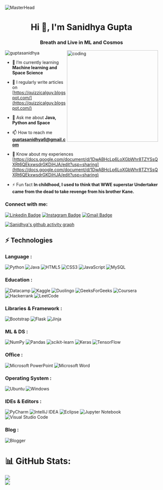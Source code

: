 ![MasterHead](https://techcrunch.com/wp-content/uploads/2017/04/neural_networks_fully_connected_layers_gumgum1.gif)
<h1 align="center">Hi 👋, I'm Sanidhya Gupta</h1>
<h3 align="center">Breath and Live in ML and Cosmos</h3>
<img align="right" alt="coding" height="300" width="300" src="https://img.freepik.com/premium-vector/tired-overworked-worker-business-character-lying-floor-near-office-desk-looking-movie-laptop-postpone-work-emotional-burnout-employee-laziness-working-place-cartoon-vector-illustration_1016-10670.jpg?w=740">

<p align="left"> <img src="https://komarev.com/ghpvc/?username=guptasanidhya&label=Profile%20views&color=0e75b6&style=flat" alt="guptasanidhya" /> </p>


- 🌱 I’m currently learning **Machine learning and Space Science**

- 📝 I regularly write articles on [https://quizzicalguy.blogspot.com/](https://quizzicalguy.blogspot.com/)

- 💬 Ask me about **Java, Python and Space**

- 📫 How to reach me **guptasanidhya6@gmail.com**

- 📄 Know about my experiences [https://docs.google.com/document/d/1DwABHcLp6LoXGbWhr8TZYSsQXRt6QEkxwsdrGKDiHJA/edit?usp=sharing](https://docs.google.com/document/d/1DwABHcLp6LoXGbWhr8TZYSsQXRt6QEkxwsdrGKDiHJA/edit?usp=sharing)

- ⚡ Fun fact **In childhood, I used to think that WWE superstar Undertaker came from the dead to take revenge from his brother Kane.**

<h3 align="left">Connect with me:</h3>

[![Linkedin Badge](https://img.shields.io/badge/-sanidhyagupta22-blue?style=flat-square&logo=Linkedin&logoColor=white&link=https://www.linkedin.com/in/sanidhyagupta22/)](https://www.linkedin.com/in/sanidhyagupta22/)
[![Instagram Badge](https://img.shields.io/badge/-__starlord.__-purple?style=flat-square&logo=instagram&logoColor=white&link=https://instagram.com/__starlord.__/)](https://www.instagram.com/__starlord.__/)
[![Gmail Badge](https://img.shields.io/badge/-guptasanidhya6@gmail.com-c14438?style=flat-square&logo=Gmail&logoColor=white&link=mailto:guptasanidhya6@gmail.com)](mailto:guptasanidhya6@gmail.com)

[![Sanidhya's github activity graph](https://github-readme-activity-graph.cyclic.app/graph?username=guptasanidhya&bg_color=000000&color=ff42f6&line=ffffff&point=e23636&area=true&hide_border=true)](https://github.com/ashutosh00710/github-readme-activity-graph)

## ⚡ Technologies

### Language :
![Python](https://img.shields.io/badge/python-3670A0?style=for-the-badge&logo=python&logoColor=ffdd54)
![Java](https://img.shields.io/badge/java-%23ED8B00.svg?style=for-the-badge&logo=java&logoColor=white)
![HTML5](https://img.shields.io/badge/html5-%23E34F26.svg?style=for-the-badge&logo=html5&logoColor=white)
![CSS3](https://img.shields.io/badge/css3-%231572B6.svg?style=for-the-badge&logo=css3&logoColor=white)
![JavaScript](https://img.shields.io/badge/javascript-%23323330.svg?style=for-the-badge&logo=javascript&logoColor=%23F7DF1E)
![MySQL](https://img.shields.io/badge/mysql-%2300f.svg?style=for-the-badge&logo=mysql&logoColor=white)

### Education :
![Datacamp](https://img.shields.io/badge/Datacamp-05192D?style=for-the-badge&logo=datacamp&logoColor=03E860)
![Kaggle](https://img.shields.io/badge/Kaggle-035a7d?style=for-the-badge&logo=kaggle&logoColor=white)
![Duolingo](https://img.shields.io/badge/Duolingo-%234DC730.svg?style=for-the-badge&logo=Duolingo&logoColor=white)
![GeeksForGeeks](https://img.shields.io/badge/GeeksforGeeks-gray?style=for-the-badge&logo=geeksforgeeks&logoColor=35914c)
![Coursera](https://img.shields.io/badge/Coursera-%230056D2.svg?style=for-the-badge&logo=Coursera&logoColor=white)
![Hackerrank](https://img.shields.io/badge/-Hackerrank-2EC866?style=for-the-badge&logo=HackerRank&logoColor=white)
![LeetCode](https://img.shields.io/badge/LeetCode-000000?style=for-the-badge&logo=LeetCode&logoColor=#d16c06)

### Libraries & Framework :
![Bootstrap](https://img.shields.io/badge/bootstrap-%23563D7C.svg?style=for-the-badge&logo=bootstrap&logoColor=white)
![Flask](https://img.shields.io/badge/flask-%23000.svg?style=for-the-badge&logo=flask&logoColor=white)
![Jinja](https://img.shields.io/badge/jinja-white.svg?style=for-the-badge&logo=jinja&logoColor=black)

### ML & DS :

![NumPy](https://img.shields.io/badge/numpy-%23013243.svg?style=for-the-badge&logo=numpy&logoColor=white)
![Pandas](https://img.shields.io/badge/pandas-%23150458.svg?style=for-the-badge&logo=pandas&logoColor=white)
![scikit-learn](https://img.shields.io/badge/scikit--learn-%23F7931E.svg?style=for-the-badge&logo=scikit-learn&logoColor=white)
![Keras](https://img.shields.io/badge/Keras-%23D00000.svg?style=for-the-badge&logo=Keras&logoColor=white)
![TensorFlow](https://img.shields.io/badge/TensorFlow-%23FF6F00.svg?style=for-the-badge&logo=TensorFlow&logoColor=white)

### Office :
![Microsoft PowerPoint](https://img.shields.io/badge/Microsoft_PowerPoint-B7472A?style=for-the-badge&logo=microsoft-powerpoint&logoColor=white)
![Microsoft Word](https://img.shields.io/badge/Microsoft_Word-2B579A?style=for-the-badge&logo=microsoft-word&logoColor=white)

### Operating System :
![Ubuntu](https://img.shields.io/badge/Ubuntu-E95420?style=for-the-badge&logo=ubuntu&logoColor=white)
![Windows](https://img.shields.io/badge/Windows-0078D6?style=for-the-badge&logo=windows&logoColor=white)

### IDEs & Editors :
![PyCharm](https://img.shields.io/badge/pycharm-143?style=for-the-badge&logo=pycharm&logoColor=black&color=black&labelColor=green)
![IntelliJ IDEA](https://img.shields.io/badge/IntelliJIDEA-000000.svg?style=for-the-badge&logo=intellij-idea&logoColor=white)
![Eclipse](https://img.shields.io/badge/Eclipse-FE7A16.svg?style=for-the-badge&logo=Eclipse&logoColor=white)
![Jupyter Notebook](https://img.shields.io/badge/jupyter-%23FA0F00.svg?style=for-the-badge&logo=jupyter&logoColor=white)
![Visual Studio Code](https://img.shields.io/badge/Visual%20Studio%20Code-0078d7.svg?style=for-the-badge&logo=visual-studio-code&logoColor=white)

### Blog :
![Blogger](https://img.shields.io/badge/Blogger-FF5722?style=for-the-badge&logo=blogger&logoColor=white)

# 📊 GitHub Stats:
![](https://github-readme-streak-stats.herokuapp.com/?user=guptasanidhya&theme=dark&hide_border=true)<br/>
![](https://github-readme-stats.vercel.app/api/top-langs/?username=guptasanidhya&theme=dark&hide_border=true&include_all_commits=true&count_private=false&layout=compact)

